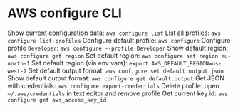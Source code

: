 # AWS configure CLI

Show current configuration data: `aws configure list`
List all profiles: `aws configure list-profiles`
Configure default profile: `aws configure`
Configure profile `Developer`: `aws configure --profile Developer`
Show default region: `aws configure get region`
Set default region: `aws configure set region eu-north-1`
Set default region (via env vars): `export AWS_DEFAULT_REGION=us-west-2`
Set default output format: `aws configure set default.output json`
Show default output format: `aws configure get default.output`
Get JSON with credentials: `aws configure export-credentials`
Delete profile: open `~/.aws/credentials` in text editor and remove profile
Get current key id: `aws configure get aws_access_key_id`
